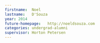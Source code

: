 ```yaml
---
firstname:  Noel
lastname:   D'Souza
year: 2014
future-homepage:   http://noeldsouza.com
categories: undergrad-alumni
supervisor: Horton Petersen
---
```

